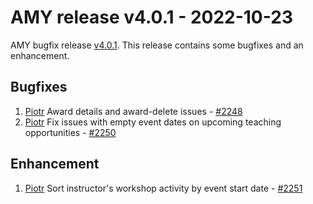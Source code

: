 # AMY release v4.0.1 - 2022-10-23

AMY bugfix release [v4.0.1][]. This release contains some bugfixes and an enhancement.


## Bugfixes

1. [Piotr][] Award details and award-delete issues - [#2248](https://github.com/carpentries/amy/pull/2248)
2. [Piotr][] Fix issues with empty event dates on upcoming teaching opportunities - [#2250](https://github.com/carpentries/amy/pull/2250)

## Enhancement

1. [Piotr][] Sort instructor's workshop activity by event start date - [#2251](https://github.com/carpentries/amy/pull/2251)

[v4.0.1]: https://github.com/carpentries/amy/milestone/89
[Piotr]: https://github.com/pbanaszkiewicz
